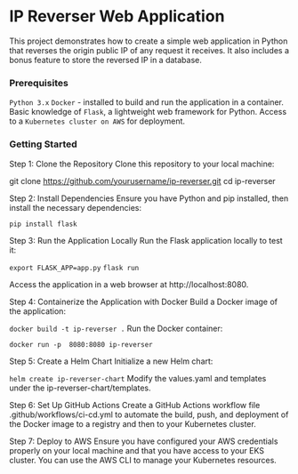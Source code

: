 # IP Reverser Web Application
This project demonstrates how to create a simple web application in Python that reverses the origin public IP of any request it receives. It also includes a bonus feature to store the reversed IP in a database.

### Prerequisites
`Python 3.x` 
`Docker` - installed to build and run the application in a container.
Basic knowledge of `Flask`, a lightweight web framework for Python.
Access to a `Kubernetes cluster on AWS` for deployment.

### Getting Started

Step 1: Clone the Repository
Clone this repository to your local machine:

git clone https://github.com/yourusername/ip-reverser.git
cd ip-reverser

Step 2: Install Dependencies
Ensure you have Python and pip installed, then install the necessary dependencies:

`pip install flask`

Step 3: Run the Application Locally
Run the Flask application locally to test it:

`export FLASK_APP=app.py`
`flask run`

Access the application in a web browser at http://localhost:8080.

Step 4: Containerize the Application with Docker
Build a Docker image of the application:

`docker build -t ip-reverser .`
Run the Docker container:

`docker run -p  8080:8080 ip-reverser`

Step 5: Create a Helm Chart
Initialize a new Helm chart:

`helm create ip-reverser-chart`
Modify the values.yaml and templates under the ip-reverser-chart/templates.

Step 6: Set Up GitHub Actions
Create a GitHub Actions workflow file .github/workflows/ci-cd.yml to automate the build, push, and deployment of the Docker image to a registry and then to your Kubernetes cluster.

Step 7: Deploy to AWS
Ensure you have configured your AWS credentials properly on your local machine and that you have access to your EKS cluster. You can use the AWS CLI to manage your Kubernetes resources.
